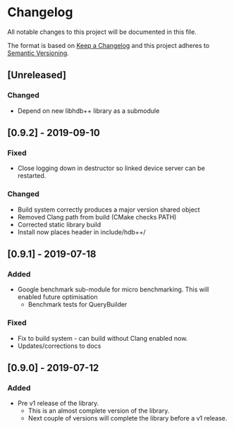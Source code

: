 # Changelog

All notable changes to this project will be documented in this file.

The format is based on [Keep a Changelog](http://keepachangelog.com/en/1.0.0/)
and this project adheres to [Semantic Versioning](http://semver.org/spec/v2.0.0.html).

## [Unreleased]

### Changed

- Depend on new libhdb++ library as a submodule

## [0.9.2] - 2019-09-10

### Fixed

- Close logging down in destructor so linked device server can be restarted.

### Changed

- Build system correctly produces a major version shared object
- Removed Clang path from build (CMake checks PATH)
- Corrected static library build
- Install now places header in include/hdb++/

## [0.9.1] - 2019-07-18

### Added

- Google benchmark sub-module for micro benchmarking. This will enabled future optimisation
  - Benchmark tests for QueryBuilder

### Fixed

- Fix to build system - can build without Clang enabled now.
- Updates/corrections to docs

## [0.9.0] - 2019-07-12

### Added

- Pre v1 release of the library. 
  - This is an almost complete version of the library. 
  - Next couple of versions will complete the library before a v1 release.
